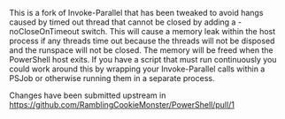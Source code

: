 This is a fork of Invoke-Parallel that has been tweaked to avoid hangs caused by timed out thread that cannot be closed by adding a -noCloseOnTimeout switch. This will cause a memory leak within the host process if any threads time out because the threads will not be disposed and the runspace will not be closed. The memory will be freed when the PowerShell host exits. If you have a script that must run continuously you could work around this by wrapping your Invoke-Parallel calls within a PSJob or otherwise running them in a separate process.

Changes have been submitted upstream in https://github.com/RamblingCookieMonster/PowerShell/pull/1